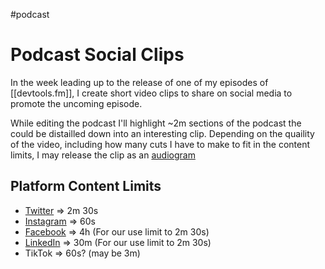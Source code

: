 #podcast 

# Podcast Social Clips

In the week leading up to the release of one of my episodes of [[devtools.fm]], I create short video clips to share on social media to promote the uncoming episode.

While editing the podcast I'll highlight ~2m sections of the podcast the could be distailled down into an interesting clip. Depending on the quaility of the video, including how many cuts I have to make to fit in the content limits, I may release the clip as an [audiogram](https://help.descript.com/hc/en-us/articles/360042638351-Audiograms)

## Platform Content Limits

- [Twitter](https://help.twitter.com/en/using-twitter/twitter-videos) => 2m 30s
- [Instagram](https://help.instagram.com/270963803047681) => 60s
- [Facebook](https://www.facebook.com/formedia/solutions/video) => 4h (For our use limit to 2m 30s)
- [LinkedIn](https://blog.hootsuite.com/linkedin-video/) => 30m (For our use limit to 2m 30s)
- TikTok => 60s? (may be 3m)